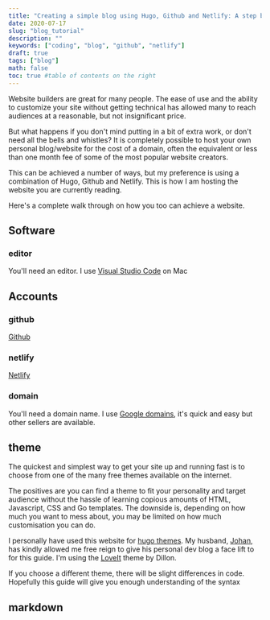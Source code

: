 ```yaml
---
title: "Creating a simple blog using Hugo, Github and Netlify: A step by step guide"
date: 2020-07-17
slug: "blog_tutorial"
description: ""
keywords: ["coding", "blog", "github", "netlify"]
draft: true
tags: ["blog"]
math: false
toc: true #table of contents on the right
---
```


Website builders are great for many people. The ease of use and the ability to customize your site without getting technical has allowed many to reach audiences at a reasonable, but not insignificant price.  

 But what happens if you don't mind putting in a bit of extra work, or don't need all the bells and whistles? It is completely possible to host your own personal blog/website for the cost of a domain, often the equivalent or less than one month fee of some of the most popular website creators.    

 This can be achieved a number of ways, but my preference is using a combination of Hugo, Github and Netlify. This is how I am hosting the website you are currently reading. 

Here's a complete walk through on how you too can achieve a website. 


## Software

### editor

You'll need an editor. I use [Visual Studio Code](https://code.visualstudio.com/) on Mac


## Accounts

### github

 [Github](https://github.com)

### netlify 

[Netlify](https://netlify.com/)


### domain

You'll need a domain name. I use [Google domains](https://domains.google.com), it's quick and easy but other sellers are available. 

## theme

The quickest and simplest way to get your site up and running fast is to choose from one of the many free themes available on the internet. 

The positives are you can find a theme to fit your personality and target audience without the hassle of learning copious amounts of HTML, Javascript, CSS and Go templates. The downside is, depending on how much you want to mess about, you may be limited on how much customisation you can do. 

I personally have used this website for [hugo themes](http://themes.gohugo.io/). My husband, [Johan](https://twitter.com/johanbrandhorst), has kindly allowed me free reign to give his personal dev blog a face lift to for this guide. I'm using the [LoveIt](https://themes.gohugo.io/loveit/) theme by Dillon. 

If you choose a different theme, there will be slight differences in code. Hopefully this guide will give you enough understanding of the syntax 


 








## markdown


